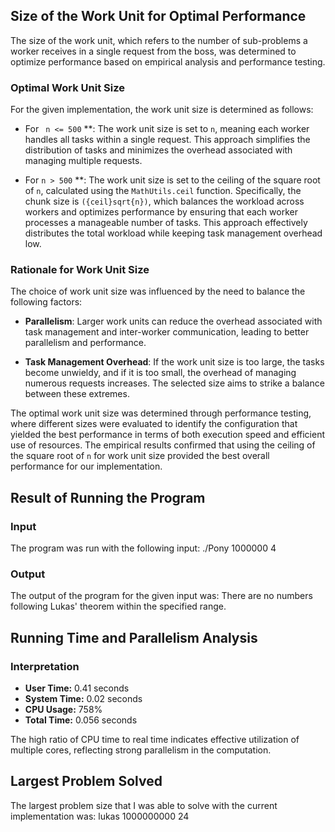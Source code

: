 ## Size of the Work Unit for Optimal Performance

The size of the work unit, which refers to the number of sub-problems a worker receives in a single request from the boss, was determined to optimize performance based on empirical analysis and performance testing.

### Optimal Work Unit Size

For the given implementation, the work unit size is determined as follows:

- For ` n <= 500` **: The work unit size is set to `n`, meaning each worker handles all tasks within a single request. This approach simplifies the distribution of tasks and minimizes the overhead associated with managing multiple requests.

- For `n > 500` **: The work unit size is set to the ceiling of the square root of `n`, calculated using the `MathUtils.ceil` function. Specifically, the chunk size is `({ceil}sqrt{n})`, which balances the workload across workers and optimizes performance by ensuring that each worker processes a manageable number of tasks. This approach effectively distributes the total workload while keeping task management overhead low.

### Rationale for Work Unit Size

The choice of work unit size was influenced by the need to balance the following factors:

- **Parallelism**: Larger work units can reduce the overhead associated with task management and inter-worker communication, leading to better parallelism and performance.

- **Task Management Overhead**: If the work unit size is too large, the tasks become unwieldy, and if it is too small, the overhead of managing numerous requests increases. The selected size aims to strike a balance between these extremes.

The optimal work unit size was determined through performance testing, where different sizes were evaluated to identify the configuration that yielded the best performance in terms of both execution speed and efficient use of resources. The empirical results confirmed that using the ceiling of the square root of `n` for work unit size provided the best overall performance for our implementation.

## Result of Running the Program

### Input
The program was run with the following input: ./Pony 1000000 4 

### Output
The output of the program for the given input was: There are no numbers following Lukas' theorem within the specified range.

## Running Time and Parallelism Analysis

### Interpretation
- **User Time:** 0.41 seconds
- **System Time:** 0.02 seconds
- **CPU Usage:** 758%
- **Total Time:** 0.056 seconds

The high ratio of CPU time to real time indicates effective utilization of multiple cores, reflecting strong parallelism in the computation.


## Largest Problem Solved

The largest problem size that I was able to solve with the current implementation was: lukas 1000000000 24 


